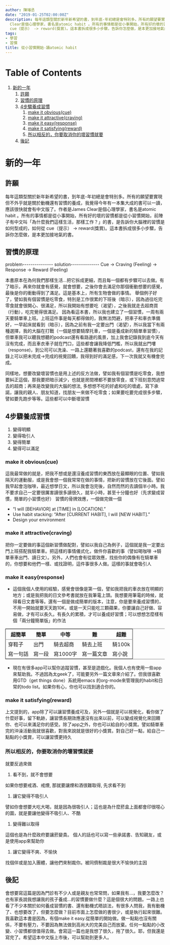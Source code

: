 ```yaml
---
author: 陳璿丞
date: "2019-01-25T02:00:00Z"
description: 每年這類型關於新年新希望的書，到年底-年初總是會特別多。所有的願望要實現但不外乎就是關於動機還有習慣的養成，我覺得今年有一本集大成的書可以一讀，應該很快就會有中文版了。作者是James
  Clear是個心理學家，書名是atomic habit 。所有的事情都是從小事開始，所有好的壞的習慣都是從小習慣開始，前陣子有中文叫「為什麼我們這樣生活，那樣工作？」的書，是告訴你大腦裡的習慣是如何型成的，如何從
  cue（提示） -> reward(獎賞)。這本書拆成很多小步驟，告訴你怎麼做，是本更加接地氣的書。
tags:
- 學習
- 習慣
title: 從小習慣開始-讀atomic habit
---
```


# Table of Contents

1.  [新的一年](#orgd385e4e)
    1.  [許願](#orgf9d4ba0)
    2.  [習慣的原理](#orgb2375e1)
    3.  [4步驟養成習慣](#org60e5418)
        1.  [make it obvious(cue)](#org00a49db)
        2.  [make it attractive(craving)](#org809a26e)
        3.  [make it easy(response)](#org5bacc02)
        4.  [make it satisfying(reward)](#org3ef0750)
        5.  [所以相反的，你要取消你的壞習慣就要](#org93f8aee)
    4.  [後記](#orgeb0acfe)


<a id="orgd385e4e"></a>

# 新的一年


<a id="orgf9d4ba0"></a>

## 許願

每年這類型關於新年新希望的書，到年底-年初總是會特別多。所有的願望要實現但不外乎就是關於動機還有習慣的養成，我覺得今年有一本集大成的書可以一讀，應該很快就會有中文版了。作者是James Clear是個心理學家，書名是atomic habit 。所有的事情都是從小事開始，所有好的壞的習慣都是從小習慣開始，前陣子有中文叫「為什麼我們這樣生活，那樣工作？」的書，是告訴你大腦裡的習慣是如何型成的，如何從 cue（提示） -> reward(獎賞)。這本書拆成很多小步驟，告訴你怎麼做，是本更加接地氣的書。


<a id="orgb2375e1"></a>

## 習慣的原理

problem---------------      solution--------------
Cue -> Craving (Feeling) -> Response -> Reward (Feeling)

本書原本在為何我們那樣生活…把它拆成更細，而且每一個都有步驟可以去做。有了暗示，再來你就會有感覺，就會想要，之後你會去滿足你那個衝動想要的感覺，最後是你的衝動得到了滿足。這是基本上，所有生物會做的事情。
舉個例子好了，譬如我有個習慣是吃零食，特別是工作很累的下班後（暗示），因為過往吃完零食就會很開心、很滿足，所以我開始有想要吃（渴望），之後我就走去超商買（行動），吃完覺得很滿足。
因為看這本書，所以我也建立了一個習慣，一周有兩天要騎單車上班。上班這件事是每天都得做的，我無法閃避，把車子和車衣準備好，一早起床就看到（暗示），因為之前有我一定要出門（渴望），所以我當下有兩種選擇，我的大腦在打戰（一個是想要騎摩托車，一個是養成新的騎單車習慣），但單車我可以聽我想聽的podcast還有看路邊的風景，加上我會記錄我到底今天有沒有完成，而且車衣車子就在門口，這些都會讓我降低門檻，所以我就出門嘍（response)，到公司可以洗澡、一路上還聽著我喜歡的podcast，還有在我的記錄上可以把未完成->完成的視覺回饋，我得到好的滿足感，下一次我就又有機會完成。

同樣地，想要改變壞習慣也是用上述的反方法做，譬如我有個習慣是吃零食，我想要糾正這個，那我要把暗示減少，也就是房間裡都不要放零食，或下班刻意閃過常去的超商；再來是改變我的大腦的想法, 多想想不吃的好處和吃的壞處，寫下承諾，讓我的親人、朋友知道，找朋友一來做不吃零食；如果要吃要完成很多步驟，譬如要先跑步等等。這些都可以中斷壞習慣


<a id="org60e5418"></a>

## 4步驟養成習慣

1.  變得明顯
2.  變得吸引人
3.  變得簡單
4.  變得可以滿足


<a id="org00a49db"></a>

### make it obvious(cue)

這我最常做的就是，把我不想或是還沒養成習慣的東西放在最顯眼的位置、譬如我隔天的運動服，或是我會想一個我常常在做的事情，把新的習慣放在它後面。譬如我早起會泡咖啡，最近想學日文，所以我會泡完後，自然而然的去讀個半小時。我不要求自己一定要很厲害讀很多讀很久，就半小時，甚至十分鐘也好（先求變成習慣，簡單的小習慣也好）
習慣的骨牌效應，一個做完做一個

-   “I will [BEHAVIOR] at [TIME] in [LOCATION].”
-   Use habit stacking: “After [CURRENT HABIT], I will [NEW HABIT].”
-   Design your environment


<a id="org809a26e"></a>

### make it attractive(craving)

把你一定要做的事這個新習慣做配對，譬如以我自己為例子，這個就是我一定要出門上班搭配我騎單車。把這樣的事情儀式化，做件你喜歡的事（譬如喝咖啡 ->騎單車車出門、讀日文）。另外，人們也會有從眾效應，找些你的偶像有在騎單車的，你想要和他們一樣、或找證明，這件事很多人做。這樣的事就會吸引人


<a id="org5bacc02"></a>

### make it easy(response)

-   這個我個人使用的經驗，感覺會很像是第一個，譬如我把我的車衣放在明顯的地方；或是我把我的日文參考書就放在我筆電上頭。我想要用筆電的時候，就得看日文書等等。還有一個是做成簡單的版本，注意，你是要來養成習慣的，不用一開始就要天天跑10K，或是一天只能吃三顆蘋果，你要讓自己好做、容易做，才有可以長久。有長久的累積，才可以養成好習慣；可以想想怎麼樣有個「兩分鐘簡單版」的作法

<table border="2" cellspacing="0" cellpadding="6" rules="groups" frame="hsides">


<colgroup>
<col  class="org-left" />

<col  class="org-left" />

<col  class="org-left" />

<col  class="org-left" />

<col  class="org-left" />
</colgroup>
<thead>
<tr>
<th scope="col" class="org-left">超簡單</th>
<th scope="col" class="org-left">簡單</th>
<th scope="col" class="org-left">中等</th>
<th scope="col" class="org-left">難</th>
<th scope="col" class="org-left">超難</th>
</tr>
</thead>

<tbody>
<tr>
<td class="org-left">穿鞋子</td>
<td class="org-left">出門</td>
<td class="org-left">騎去超商</td>
<td class="org-left">騎去上班</td>
<td class="org-left">騎100k</td>
</tr>


<tr>
<td class="org-left">寫一句話</td>
<td class="org-left">寫一段</td>
<td class="org-left">寫1000字</td>
<td class="org-left">寫一篇文章</td>
<td class="org-left">寫小說</td>
</tr>
</tbody>
</table>

-   現在有很多app可以幫你追蹤習慣，甚至是遊戲化。我個人也有使用一些app來幫助我。不過因為太geek了，可能要另外一篇文章來介紹了。但我很喜歡用GTD（get things done）系統用emacs 的org-mode來管理我的habit和日常的todo list。如果你有心，你也可以找到適合你的。


<a id="org3ef0750"></a>

### make it satisfying(reward)

上文提到的，app除了可以讓習慣養成可及，另外一個就是可以視覺化，看你做了什麼好事，留下軌跡，讓習慣長期效應還沒有出來以前，可以變成視覺化來回饋你、也可以來滿足你的感受。除了app之外，你也可以給自的小獎賞。譬如騎單車完的沖澡活動我就很喜歡，對我來說就是很好的小獎賞。對自己好一點，給自己一點點的小獎賞，可以讓習慣更持久


<a id="org93f8aee"></a>

### 所以相反的，你要取消你的壞習慣就要

就要反過來做

1.  看不到，就不會想要

如果你想要戒酒、戒煙, 那就要讓煙和酒很難取得, 先求看不到

1.  讓它變得不吸引人

譬如你會想要大吃大喝，就是因為很吸引人；這也是為什麼菸盒上面都會印很噁心的圖，就是要讓他變得不吸引人、不酷

1.  變得難以取得

這個也是為什麼政府要讓菸變貴。
個人的話也可以寫一些承諾書、告知親友，或是使用app來幫助你

1.  讓它變得不爽、不愉快

找個伴或是加入團體，讓他們來制裁你。被同儕制裁是很大不愉快的主因


<a id="orgeb0acfe"></a>

## 後記

會想要寫這篇是因為門診有不少人或是親友也常常問，如果我有&#x2026;，我要怎麼改？也有家長說我想讓我的孩子養成…的習慣要做什麼？這是個很大的問題。一路上也看了不少本關於如何養成習慣的書、還有動機式晤談法，有很多人問我，我有動機了、也想要改了，但要怎麼做？目前市面上怎麼做的書很少，或是執行起來很難。我喜歡這本書是因為，有個make it easy.從簡單的開始做。做一點點也沒有關係，不要有壓力，不要因為無法做到高尚大的完美自己而放棄。任何一點點的小改變、小習慣都很值得去做。會寫這一篇也是我想了很久，拖了很久。耶，但我還是寫完了。希望這本中文版上市後，可以幫助到更多人。

